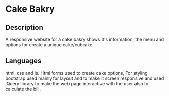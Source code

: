 # Cake Bakry
## Description
A responsive website for a cake bakry shows it's information, the menu and options for create a unique cake/cubcake.
## Languages 
html, css and js.
Html forms used to create cake options, For styling bootstrap used mainly for layout and to make it screen responsive and used jQuery library to make the web page interactive with the user also to calculate the bill.
